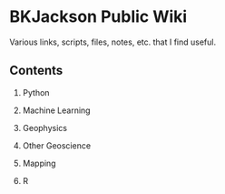 BKJackson Public Wiki
=================
Various links, scripts, files, notes, etc. that I find useful.

## Contents

1. Python

2. Machine Learning

3. Geophysics

4. Other Geoscience

5. Mapping

6. R

